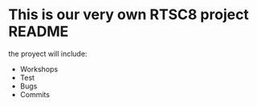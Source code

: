 # This is our very own RTSC8 project README

the proyect will include:
* Workshops
* Test
* Bugs
* Commits